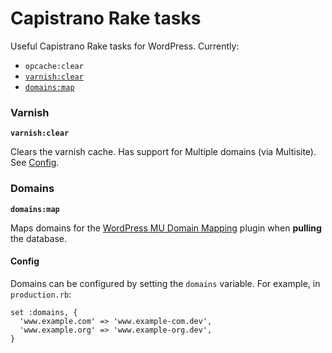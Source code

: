 # Capistrano Rake tasks
Useful Capistrano Rake tasks for WordPress. Currently:

- `opcache:clear`
- [`varnish:clear`](https://github.com/trendwerk/capistrano-rake-tasks#varnish)
- [`domains:map`](https://github.com/trendwerk/capistrano-rake-tasks#domains)

### Varnish
**`varnish:clear`**

Clears the varnish cache. Has support for Multiple domains (via Multisite). See [Config](https://github.com/trendwerk/capistrano-rake-tasks#config).

### Domains
**`domains:map`**

Maps domains for the [WordPress MU Domain Mapping](https://nl.wordpress.org/plugins/wordpress-mu-domain-mapping/) plugin when **pulling** the database.

#### Config
Domains can be configured by setting the `domains` variable. For example, in `production.rb`:

```
set :domains, {
  'www.example.com' => 'www.example-com.dev',
  'www.example.org' => 'www.example-org.dev',
}
```
